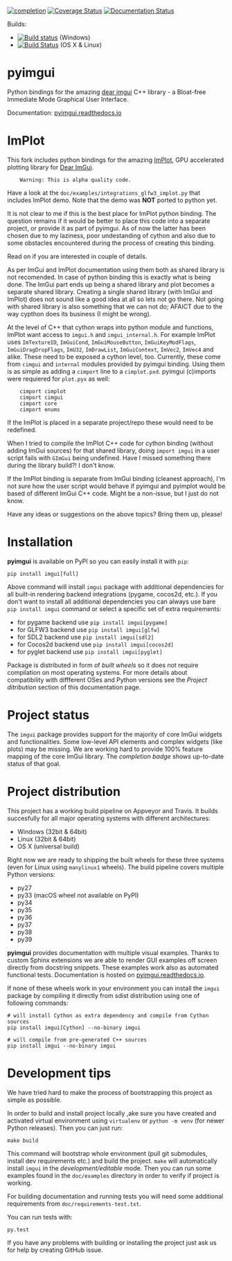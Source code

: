 [![completion](https://img.shields.io/badge/completion-70%25%20%28518%20of%20735%29-blue.svg)](https://github.com/swistakm/pyimgui)
[![Coverage Status](https://coveralls.io/repos/github/swistakm/pyimgui/badge.svg?branch=master)](https://coveralls.io/github/swistakm/pyimgui?branch=master)
[![Documentation Status](https://readthedocs.org/projects/pyimgui/badge/?version=latest)](https://pyimgui.readthedocs.io/en/latest/?badge=latest)

Builds:

* [![Build status](https://ci.appveyor.com/api/projects/status/s7pud6on7dww89iv?svg=true)](https://ci.appveyor.com/project/swistakm/pyimgui) (Windows)
* [![Build Status](https://travis-ci.com/swistakm/pyimgui.svg?branch=master)](https://travis-ci.com/github/swistakm/pyimgui/branches) (OS X & Linux)


# pyimgui

Python bindings for the amazing
[dear imgui](https://github.com/ocornut/imgui) C++ library - a Bloat-free
Immediate Mode Graphical User Interface.

Documentation: [pyimgui.readthedocs.io](https://pyimgui.readthedocs.io/en/latest/index.html)

# ImPlot

This fork includes python bindings for the amazing
[ImPlot](https://github.com/ocornut/imgui), GPU accelerated plotting library for
[Dear ImGui](https://github.com/ocornut/imgui).


        Warning: This is alpha quality code.

Have a look at the `doc/examples/integrations_glfw3_implot.py` that includes ImPlot
demo. Note that the demo was **NOT** ported to python yet.

It is not clear to me if this is the best place for ImPlot python binding. The
question remains if it would be better to place this code into a separate project,
or provide it as part of pyimgui. As of now the latter has been chosen due to my
laziness, poor undestanding of cython and also due to some obstacles
encountered during the process of creating this binding.

Read on if you are interested in couple of details.

As per ImGui and ImPlot documentation using them both as shared library is not recomended.
In case of python binding this is exactly what is being done. The ImGui part ends up being
a shared library and plot becomes a separate shared library. Creating a single shared library
(with ImGui and ImPlot) does not sound like a good idea at all so lets not go there. Not going
with shared library is also something that we can not do; AFAICT due to the way cypthon does
its business (I might be wrong).

At the level of C++ that cython wraps into python module and functions, ImPlot want access
to `imgui.h` and `imgui_internal.h`. For example ImPlot uses `ImTextureID`, `ImGuiCond`,
`ImGuiMouseButton`, `ImGuiKeyModFlags`, `ImGuiDragDropFlags`, `ImU32`, `ImDrawList`, `ImGuiContext`,
`ImVec2`, `ImVec4` and alike. These need to be exposed a cython level, too. Currently,
these come from `cimgui` and `internal` modules provided by pyimgui binding. Using them is
as simple as adding a `cimport` line to a `cimplot.pxd`. pyimgui (c)imports were requiered for
`plot.pyx` as well:

        cimport cimplot
        cimport cimgui
        cimport core
        cimport enums

If the ImPlot is placed in a separate project/repo these would need to be redefined.


When I tried to compile the ImPlot C++ code for cython binding (without adding ImGui sources)
for that shared library, doing `import imgui` in a user script fails with `GImGui` being undefined.
Have I missed something there during the library build?! I don't know.

If the ImPlot binding is separate from ImGui binding (cleanest approach), I'm not sure how
the user script would behave if pyimgui and pyimplot would be based of different ImGui C++ code.
Might be a non-issue, but I just do not know.

Have any ideas or suggestions on the above topics? Bring them up, please!



# Installation

**pyimgui** is available on PyPI so you can easily install it with `pip`:

    pip install imgui[full]

Above command will install `imgui` package with additional dependencies for all
built-in rendering backend integrations (pygame, cocos2d, etc.). If you don't
want to install all additional dependencies you can always use bare
`pip install imgui` command or select a specific set of extra requirements:

* for pygame backend use `pip install imgui[pygame]`
* for GLFW3 backend use `pip install imgui[glfw]`
* for SDL2 backend use `pip install imgui[sdl2]`
* for Cocos2d backend use `pip install imgui[cocos2d]`
* for pyglet backend use `pip install imgui[pyglet]`

Package is distributed in form of *built wheels* so it does not require
compilation on most operating systems. For more details about compatibility
with diffferent OSes and Python versions see the *Project ditribution*
section of this documentation page.


# Project status

The `imgui` package provides support for the majority of core ImGui widgets and
functionalities. Some low-level API elements and complex widgets (like plots)
may be missing. We are working hard to provide 100% feature mapping of the core
ImGui library. The *completion badge* shows up-to-date status of that goal.


# Project distribution

This project has a working build pipeline on Appveyor and Travis. It builds
succesfully for all major operating systems with different architectures:

* Windows (32bit & 64bit)
* Linux (32bit & 64bit)
* OS X (universal build)

Right now we are ready to shipping the built wheels for these three systems
(even for Linux using `manylinux1` wheels). The build pipeline covers multiple
Python versions:

* py27
* py33 (macOS wheel not available on PyPI)
* py34
* py35
* py36
* py37
* py38
* py39


**pyimgui** provides documentation with multiple visual examples.
Thanks to custom Sphinx extensions we are able to render GUI examples off
screen directly from docstring snippets. These examples work also as automated
functional tests. Documentation is hosted on
[pyimgui.readthedocs.io](https://pyimgui.readthedocs.io/en/latest/index.html).

If none of these wheels work in your environment you can install the `imgui`
package by compiling it directly from sdist distribution using one of following
commands:

    # will install Cython as extra dependency and compile from Cython sources
    pip install imgui[Cython] --no-binary imgui

    # will compile from pre-generated C++ sources
    pip install imgui --no-binary imgui


# Development tips
We have tried hard to make the process of bootstrapping this project as simple
as possible.

In order to build and install project locally ,ake sure you have created and
activated virtual environment using `virtualenv` or `python -m venv` (for newer
Python releases). Then you can just run:

    make build

This command will bootstrap whole environment (pull git submodules, install
dev requirements etc.) and build the project. `make` will automatically install
`imgui` in the *development/editable* mode. Then you can run some examples
found in the `doc/examples` directory in order to verify if project is working.

For building documentation and running tests you will need some additional
requirements from `doc/requirements-test.txt`.

You can run tests with:

    py.test


If you have any problems with building or installing the project just ask us
for help by creating GitHub issue.
